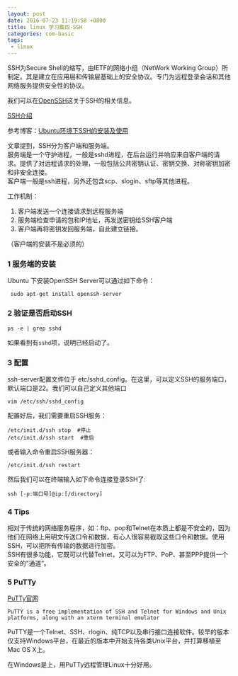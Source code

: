 ```yaml
---
layout: post
date: 2016-07-23 11:19:58 +0800
title: linux 学习篇四-SSH
categories: com-basic
tags:
 - linux
---
```


SSH为Secure Shell的缩写，由IETF的网络小组（NetWork Working Group）所制定。其是建立在应用层和传输层基础上的安全协议。专门为远程登录会话和其他网络服务提供安全性的协议。  

我们可以在[OpenSSH](http://www.openssh.com/)这关于SSH的相关信息。

[SSH介绍](http://man.openbsd.org/OpenBSD-current/man1/ssh.1)

参考博客：[Ubuntu环境下SSH的安装及使用](http://www.cnblogs.com/rond/p/3688529.html)  

文章提到，SSH分为客户端和服务端。  
服务端是一个守护进程，一般是sshd进程，在后台运行并响应来自客户端的请求。提供了对远程请求的处理，一般包括公共密钥认证、密钥交换、对称密钥加密和非安全连接。  
客户端一般是ssh进程，另外还包含scp、slogin、sftp等其他进程。  

工作机制：   

1. 客户端发送一个连接请求到远程服务端  
2. 服务端检查申请的包和IP地址，再发送密钥给SSH客户端  
3. 客户端再将密钥发回服务端，自此建立链接。  

（客户端的安装不是必须的）  

###  1 服务端的安装
   Ubuntu 下安装OpenSSH Server可以通过如下命令：  
```
 sudo apt-get install openssh-server
``` 

###  2 验证是否启动SSH

```  
ps -e | grep sshd
```  

如果看到有`sshd`项，说明已经启动了。


### 3 配置
ssh-server配置文件位于 etc/sshd_config。在这里，可以定义SSH的服务端口，默认端口是22。我们可以自己定义其他端口

```
vim /etc/ssh/sshd_config
```


配置好后，我们需要重启SSH服务：

```
/etc/init.d/ssh stop  #停止
/etc/init.d/ssh start  #重启
```  


或者输入命令重启SSH服务器：

```
/etc/init.d/ssh restart
```  


然后我们可以在终端输入如下命令连接登录SSH了:
```
ssh [-p:端口号]@ip:[/directory] 
```  

### 4 Tips
相对于传统的网络服务程序，如：ftp、pop和Telnet在本质上都是不安全的，因为他们在网络上用明文传送口令和数据，有心人很容易截取这些口令和数据。使用SSH，可以把所有传输的数据进行加密。  
SSH有很多功能，它既可以代替Telnet，又可以为FTP、PoP、甚至PPP提供一个安全的”通道”。 

### 5 PuTTy  
[PuTTy官网](http://www.chiark.greenend.org.uk/~sgtatham/putty/)  

```  
PuTTY is a free implementation of SSH and Telnet for Windows and Unix platforms, along with an xterm terminal emulator
```  

PuTTY是一个Telnet、SSH、rlogin、纯TCP以及串行接口连接软件。较早的版本仅支持Windows平台，在最近的版本中开始支持各类Unix平台，并打算移植至Mac OS X上。  

在Windows是上，用PuTTy远程管理Linux十分好用。